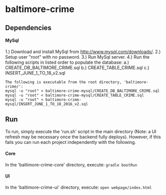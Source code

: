 # baltimore-crime

## Dependencies

#### MySql
1.) Download and install MySql from http://www.mysql.com/downloads/.
2.) Setup user "root" with no password.
3.) Run MySql server.
4.) Run the following scripts in listed order to populate the database:
	a.) CREATE_DB_BALTIMORE_CRIME.sql
	b.) CREATE_TABLE_CRIME.sql
	c.) INSERT_JUNE_1_TO_18_v2.sql
	
	The following is executable from the root directory, 'baltimore-crime/':
	mysql -u "root" < baltimore-crime-mysql/CREATE_DB_BALTIMORE_CRIME.sql
	mysql -u "root" < baltimore-crime-mysql/CREATE_TABLE_CRIME.sql
	mysql -u "root" < baltimore-crime-mysql/INSERT_JUNE_1_TO_18_2016_v2.sql
	
## Run
To run, simply execute the 'run.sh' script in the main directory (Note: a UI refresh may be necessary once the backend fully deploys). However, if this fails you can run each project independently with the following.

#### Core
In the 'baltimore-crime-core' directory, execute: `gradle bootRun`

#### UI
In the 'baltimore-crime-ui' directory, execute: `open webpage/index.html`